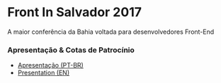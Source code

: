 # Front In Salvador 2017
A maior conferência da Bahia voltada para desenvolvedores Front-End

### Apresentação & Cotas de Patrocínio
- [Apresentação (PT-BR)]
- [Presentation (EN)]

[Apresentação (PT-BR)]: <http://2017.frontinssa.com/2017.pdf>
[Presentation (EN)]: <http://2017.frontinssa.com/2017-EN.pdf>
